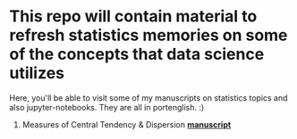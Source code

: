 # This repo will contain material to refresh statistics memories on some of the concepts that data science utilizes
Here, you'll be able to visit some of my manuscripts on statistics topics and also jupyter-notebooks. They are all in portenglish. :)
1.  Measures of Central Tendency & Dispersion __[manuscript](https://drive.google.com/open?id=1C0tdG5RJMBQ3vpMCOW3aBMbzzWgTs27d)__ 
